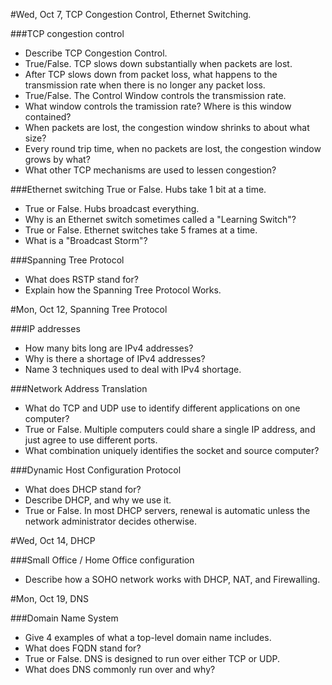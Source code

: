 #Wed, Oct 7, TCP Congestion Control, Ethernet Switching. 

###TCP congestion control
- Describe TCP Congestion Control.
- True/False. TCP slows down substantially when packets are lost.
- After TCP slows down from packet loss, what happens to the transmission rate when there is no longer any packet loss.
- True/False. The Control Window controls the transmission rate.
- What window controls the tramission rate? Where is this window contained?
- When packets are lost, the congestion window shrinks to about what size?
- Every round trip time, when no packets are lost, the congestion window grows by what?
- What other TCP mechanisms are used to lessen congestion?

###Ethernet switching True or False. Hubs take 1 bit at a time.
- True or False. Hubs broadcast everything.
- Why is an Ethernet switch sometimes called a "Learning Switch"?
- True or False. Ethernet switches take 5 frames at a time.
- What is a "Broadcast Storm"? 

###Spanning Tree Protocol 
- What does RSTP stand for?
- Explain how the Spanning Tree Protocol Works.

#Mon, Oct 12, Spanning Tree Protocol

###IP addresses
- How many bits long are IPv4 addresses?
- Why is there a shortage of IPv4 addresses?
- Name 3 techniques used to deal with IPv4 shortage.

###Network Address Translation
- What do TCP and UDP use to identify different applications on one computer?
- True or False. Multiple computers could share a single IP address, and just agree to use different ports.
- What combination uniquely identifies the socket and source computer?

###Dynamic Host Configuration Protocol 
- What does DHCP stand for?
- Describe DHCP, and why we use it.
- True or False. In most DHCP servers, renewal is automatic unless the network administrator decides otherwise.

#Wed, Oct 14, DHCP

###Small Office / Home Office configuration 
- Describe how a SOHO network works with DHCP, NAT, and Firewalling.

#Mon, Oct 19, DNS

###Domain Name System 
- Give 4 examples of what a top-level domain name includes.
- What does FQDN stand for?
- True or False. DNS is designed to run over either TCP or UDP.
- What does DNS commonly run over and why?


